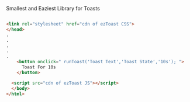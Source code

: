 Smallest and Eaziest Library for Toasts
```html

<link rel="stylesheet" href="cdn of ezToast CSS">
</head>
.
.
.
.
.
    <button onclick=" runToast('Toast Text','Toast State','10s'); ">
      Toast For 10s 
    </button>

  <script src="cdn of ezToast JS"></script>
  </body>
</html>
```
